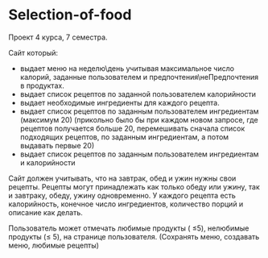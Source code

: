 # Selection-of-food
Проект 4 курса, 7 семестра.

Сайт который:

- выдает меню на неделю\день учитывая максимальное число калорий, заданные пользователем и предпочтения\неПредпочтения в продуктах.
- выдает список рецептов по заданной пользователем калорийности
- выдает необходимые ингредиенты для каждого рецепта.
- выдает список рецептов по заданным пользователем ингредиентам (максимум 20)  (прикольно было бы при каждом новом запросе, где рецептов получается больше 20, перемешивать сначала список подходящих рецептов, по заданным ингредиентам, а потом выдавать первые 20)
- выдает список рецептов по заданным пользователем ингредиентам и калорийности

Сайт должен учитывать, что на завтрак, обед и ужин нужны свои рецепты. Рецепты могут принадлежать как только обеду или ужину, так и завтраку, обеду, ужину одновременно. У каждого рецепта есть калорийность, конечное число ингредиентов, количество порций и описание как делать.

Пользователь может отмечать любимые продукты ( ≤5), нелюбимые продукты (≤ 5), на странице пользователя. (Сохранять меню, создавать меню, любимые рецепты)
